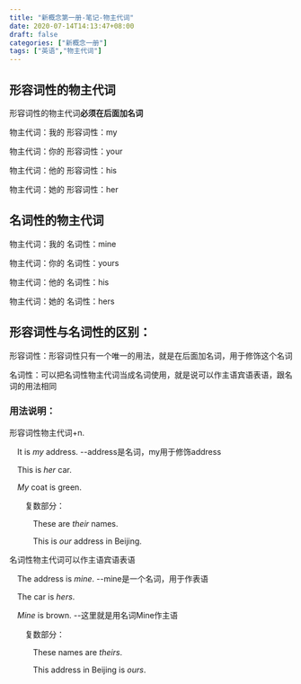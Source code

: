 ```yaml
---
title: "新概念第一册-笔记-物主代词"
date: 2020-07-14T14:13:47+08:00
draft: false
categories: ["新概念一册"]
tags: ["英语","物主代词"]  
---
```


## 形容词性的物主代词

形容词性的物主代词**必须在后面加名词**

物主代词：我的	形容词性：my

物主代词：你的	形容词性：your

物主代词：他的	形容词性：his

物主代词：她的	形容词性：her

## 名词性的物主代词

物主代词：我的	名词性：mine

物主代词：你的	名词性：yours

物主代词：他的	名词性：his

物主代词：她的	名词性：hers



## 形容词性与名词性的区别：

形容词性：形容词性只有一个唯一的用法，就是在后面加名词，用于修饰这个名词

名词性：可以把名词性物主代词当成名词使用，就是说可以作主语宾语表语，跟名词的用法相同

### 用法说明：

形容词性物主代词+n.

&emsp;It is *my* address.   --address是名词，my用于修饰address

&emsp;This is *her* car.

&emsp;*My* coat is green.

&emsp;&emsp;复数部分：

&emsp;&emsp;&emsp;These are *their* names.

&emsp;&emsp;&emsp;This is *our* address in Beijing.

名词性物主代词可以作主语宾语表语

&emsp;The address is *mine*.  --mine是一个名词，用于作表语

&emsp;The car is *hers*.

&emsp;*Mine* is brown.   --这里就是用名词Mine作主语

&emsp;&emsp;复数部分：

&emsp;&emsp;&emsp;These names are *theirs*.

&emsp;&emsp;&emsp;This address in Beijing is *ours*. 